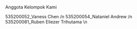Anggota Kelompok Kami

535200052_Vaness Chen /n
535200054_Nataniel Andrew /n 
535200081_Ruben Eliezer Trihutama \n
